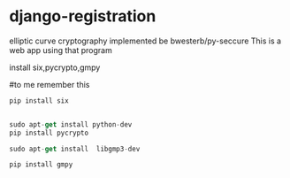 # django-registration

elliptic curve cryptography implemented be bwesterb/py-seccure 
This is a web app using that program

install six,pycrypto,gmpy

#to me remember this
```javascript
pip install six


sudo apt-get install python-dev
pip install pycrypto

sudo apt-get install  libgmp3-dev

pip install gmpy
```
